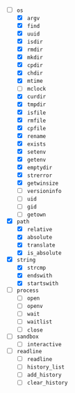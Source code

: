 - [ ] `os`
  - [x] `argv`
  - [x] `find`
  - [x] `uuid`
  - [x] `isdir`
  - [x] `rmdir`
  - [x] `mkdir`
  - [x] `cpdir`
  - [x] `chdir`
  - [x] `mtime`
  - [ ] `mclock`
  - [x] `curdir`
  - [x] `tmpdir`
  - [x] `isfile`
  - [x] `rmfile`
  - [x] `cpfile`
  - [x] `rename`
  - [x] `exists`
  - [x] `setenv`
  - [x] `getenv`
  - [x] `emptydir`
  - [x] `strerror`
  - [x] `getwinsize`
  - [ ] `versioninfo`
  - [ ] `uid`
  - [ ] `gid`
  - [ ] `getown`
- [x] `path`
  - [x] `relative`
  - [x] `absolute`
  - [x] `translate`
  - [x] `is_absolute`
- [x] `string`
  - [x] `strcmp`
  - [x] `endswith`
  - [x] `startswith`
- [ ] `process`
  - [ ] `open`
  - [ ] `openv`
  - [ ] `wait`
  - [ ] `waitlist`
  - [ ] `close`
- [ ] `sandbox`
  - [ ] `interactive`
- [ ] `readline`
  - [ ] `readline`
  - [ ] `history_list`
  - [ ] `add_history`
  - [ ] `clear_history`
